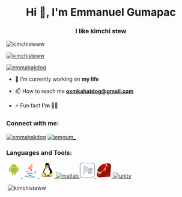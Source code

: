<h1 align="center">Hi 👋, I'm Emmanuel Gumapac</h1>
<h3 align="center">I like kimchi stew</h3>

<p align="left"> <img src="https://komarev.com/ghpvc/?username=kimchisteww&label=Profile%20views&color=0e75b6&style=flat" alt="kimchisteww" /> </p>

<p align="left"> <a href="https://github.com/ryo-ma/github-profile-trophy"><img src="https://github-profile-trophy.vercel.app/?username=kimchisteww" alt="kimchisteww" /></a> </p>

<p align="left"> <a href="https://twitter.com/emmahakdog" target="blank"><img src="https://img.shields.io/twitter/follow/emmahakdog?logo=twitter&style=for-the-badge" alt="emmahakdog" /></a> </p>


- 🔭 I’m currently working on **my life**

- 📫 How to reach me **oxmkahatdog@gmail.com**

- ⚡ Fun fact **I'm 😮‍💨**

<h3 align="left">Connect with me:</h3>
<p align="left">
<a href="https://twitter.com/emmahakdog" target="blank"><img align="center" src="https://raw.githubusercontent.com/rahuldkjain/github-profile-readme-generator/master/src/images/icons/Social/twitter.svg" alt="emmahakdog" height="30" width="40" /></a>
<a href="https://instagram.com/iemgum_" target="blank"><img align="center" src="https://raw.githubusercontent.com/rahuldkjain/github-profile-readme-generator/master/src/images/icons/Social/instagram.svg" alt="iemgum_" height="30" width="40" /></a>
</p>

<h3 align="left">Languages and Tools:</h3>
<p align="left"> <a href="https://developer.android.com" target="_blank" rel="noreferrer"> <img src="https://raw.githubusercontent.com/devicons/devicon/master/icons/android/android-original-wordmark.svg" alt="android" width="40" height="40"/> </a> <a href="https://www.java.com" target="_blank" rel="noreferrer"> <img src="https://raw.githubusercontent.com/devicons/devicon/master/icons/java/java-original.svg" alt="java" width="40" height="40"/> </a> <a href="https://www.linux.org/" target="_blank" rel="noreferrer"> <img src="https://raw.githubusercontent.com/devicons/devicon/master/icons/linux/linux-original.svg" alt="linux" width="40" height="40"/> </a> <a href="https://www.mathworks.com/" target="_blank" rel="noreferrer"> <img src="https://upload.wikimedia.org/wikipedia/commons/2/21/Matlab_Logo.png" alt="matlab" width="40" height="40"/> </a> <a href="https://www.photoshop.com/en" target="_blank" rel="noreferrer"> <img src="https://raw.githubusercontent.com/devicons/devicon/master/icons/photoshop/photoshop-line.svg" alt="photoshop" width="40" height="40"/> </a> <a href="https://www.ruby-lang.org/en/" target="_blank" rel="noreferrer"> <img src="https://raw.githubusercontent.com/devicons/devicon/master/icons/ruby/ruby-original.svg" alt="ruby" width="40" height="40"/> </a> <a href="https://unity.com/" target="_blank" rel="noreferrer"> <img src="https://www.vectorlogo.zone/logos/unity3d/unity3d-icon.svg" alt="unity" width="40" height="40"/> </a> </p>

<p>&nbsp;<img align="center" src="https://github-readme-stats.vercel.app/api?
username=kimchisteww&show_icons=true&locale=en" alt="kimchisteww" /></p>

<p><img align="center" src="https://github-readme-streak-
